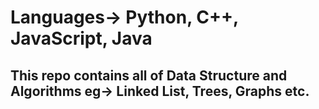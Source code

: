 # Languages-> Python, C++, JavaScript, Java
## This repo contains all of Data Structure and Algorithms eg-> Linked List, Trees, Graphs etc.
